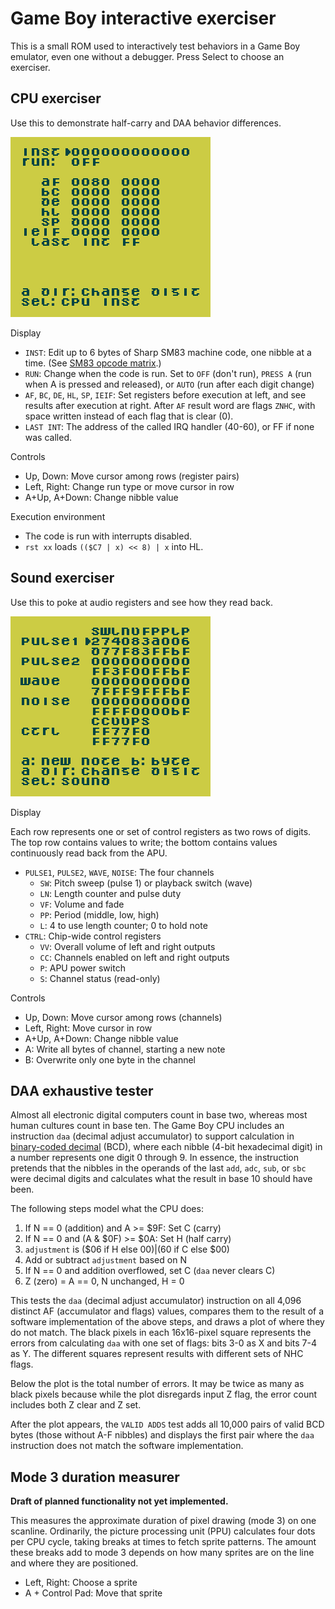 Game Boy interactive exerciser
==============================

This is a small ROM used to interactively test behaviors in a
Game Boy emulator, even one without a debugger.  Press Select to
choose an exerciser.

CPU exerciser
-------------
Use this to demonstrate half-carry and DAA behavior differences.

![Screenshot as described below](../../docs/gb_exerciser.png)

Display

* `INST`: Edit up to 6 bytes of Sharp SM83 machine code, one nibble
  at a time. (See [SM83 opcode matrix].)
* `RUN`: Change when the code is run.  Set to `OFF` (don't run),
  `PRESS A` (run when A is pressed and released), or `AUTO` (run
  after each digit change)
* `AF`, `BC`, `DE`, `HL`, `SP`, `IEIF`: Set registers before
  execution at left, and see results after execution at right.
  After `AF` result word are flags `ZNHC`, with space written
  instead of each flag that is clear (0).
* `LAST INT`: The address of the called IRQ handler (40-60), or
  FF if none was called.

Controls

* Up, Down: Move cursor among rows (register pairs)
* Left, Right: Change run type or move cursor in row
* A+Up, A+Down: Change nibble value

Execution environment

* The code is run with interrupts disabled.
* `rst xx` loads `(($C7 | x) << 8) | x` into HL.

[SM83 opcode matrix]: https://gbdev.io/gb-opcodes/optables/

Sound exerciser
---------------
Use this to poke at audio registers and see how they read back.

![Screenshot of audio matrix](../../docs/gb_exerciser_sound.png)

Display

Each row represents one or set of control registers as two rows of
digits.  The top row contains values to write; the bottom contains
values continuously read back from the APU.

* `PULSE1`, `PULSE2`, `WAVE`, `NOISE`: The four channels
    * `SW`: Pitch sweep (pulse 1) or playback switch (wave)
    * `LN`: Length counter and pulse duty
    * `VF`: Volume and fade
    * `PP`: Period (middle, low, high)
    * `L`: 4 to use length counter; 0 to hold note
* `CTRL`: Chip-wide control registers
    * `VV`: Overall volume of left and right outputs
    * `CC`: Channels enabled on left and right outputs
    * `P`: APU power switch
    * `S`: Channel status (read-only)

Controls

* Up, Down: Move cursor among rows (channels)
* Left, Right: Move cursor in row
* A+Up, A+Down: Change nibble value
* A: Write all bytes of channel, starting a new note
* B: Overwrite only one byte in the channel

DAA exhaustive tester
---------------------
Almost all electronic digital computers count in base two, whereas
most human cultures count in base ten.  The Game Boy CPU includes an
instruction `daa` (decimal adjust accumulator) to support calculation
in [binary-coded decimal] (BCD), where each nibble (4-bit hexadecimal
digit) in a number represents one digit 0 through 9.  In essence, the
instruction pretends that the nibbles in the operands of the last
`add`, `adc`, `sub`, or `sbc` were decimal digits and calculates
what the result in base 10 should have been.

The following steps model what the CPU does:

1. If N == 0 (addition) and A >= $9F: Set C (carry)
2. If N == 0 and (A & $0F) >= $0A: Set H (half carry)
3. `adjustment` is ($06 if H else $00) | ($60 if C else $00)
4. Add or subtract `adjustment` based on N
5. If N == 0 and addition overflowed, set C (`daa` never clears C)
6. Z (zero) = A == 0, N unchanged, H = 0

This tests the `daa` (decimal adjust accumulator) instruction on
all 4,096 distinct AF (accumulator and flags) values, compares them
to the result of a software implementation of the above steps, and
draws a plot of where they do not match.  The black pixels in each
16x16-pixel square represents the errors from calculating `daa` with
one set of flags: bits 3-0 as X and bits 7-4 as Y.  The different
squares represent results with different sets of NHC flags.

Below the plot is the total number of errors.  It may be twice as
many as black pixels because while the plot disregards input Z flag,
the error count includes both Z clear and Z set.

After the plot appears, the `VALID ADDS` test adds all 10,000 pairs
of valid BCD bytes (those without A-F nibbles) and displays the
first pair where the `daa` instruction does not match the software
implementation.

[binary-coded decimal]: https://en.wikipedia.org/wiki/Binary-coded_decimal

Mode 3 duration measurer
------------------------
**Draft of planned functionality not yet implemented.**

This measures the approximate duration of pixel drawing (mode 3)
on one scanline.  Ordinarily, the picture processing unit (PPU)
calculates four dots per CPU cycle, taking breaks at times to fetch
sprite patterns.  The amount these breaks add to mode 3 depends on
how many sprites are on the line and where they are positioned.

* Left, Right: Choose a sprite
* A + Control Pad: Move that sprite

